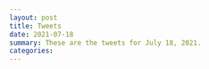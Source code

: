 ```yaml
---
layout: post
title: Tweets
date: 2021-07-18
summary: These are the tweets for July 18, 2021.
categories:
---
```


